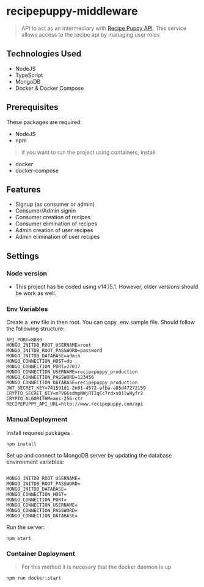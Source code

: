 # recipepuppy-middleware

> API to act as an intermediary with [Recipe Puppy API](http://www.recipepuppy.com/about/api/.). This service allows access to the recipe api by managing user roles

## Technologies Used

- NodeJS
- TypeScript
- MongoDB
- Docker & Docker Compose

## Prerequisites

These packages are required:

- NodeJS
- npm

> if you want to run the project using containers, install:

- docker
- docker-compose

## Features

- Signup (as consumer or admin)
- Consumer/Admin signin
- Consumer creation of recipes
- Consumer elimination of recipes
- Admin creation of user recipes
- Admin elimination of user recipes

## Settings

### Node version

- This project has be coded using v14.15.1. However, older versions should be work as well.

### Env Variables

Create a .env file in then root. You can copy .env.sample file.
Should follow the following structure:

```
API_PORT=8080
MONGO_INITDB_ROOT_USERNAME=root
MONGO_INITDB_ROOT_PASSWORD=password
MONGO_INITDB_DATABASE=admin
MONGO_CONNECTION_HOST=db
MONGO_CONNECTION_PORT=27017
MONGO_CONNECTION_USERNAME=recipepuppy_production
MONGO_CONNECTION_PASSWORD=123456
MONGO_CONNECTION_DATABASE=recipepuppy_production
JWT_SECRET_KEY=741591d1-2n01-4572-afba-a85d47272159
CRYPTO_SECRET_KEY=nPVG6sdmpNWjRTIqCc7rdxs01lwHyfr2
CRYPTO_ALGORITHM=aes-256-ctr
RECIPEPUPPY_API_URL=http://www.recipepuppy.com/api
```

### Manual Deployment

Install required packages

```
npm install
```

Set up and connect to MongoDB server by updating the database environment variables:

```

MONGO_INITDB_ROOT_USERNAME=
MONGO_INITDB_ROOT_PASSWORD=
MONGO_INITDB_DATABASE=
MONGO_CONNECTION_HOST=
MONGO_CONNECTION_PORT=
MONGO_CONNECTION_USERNAME=
MONGO_CONNECTION_PASSWORD=
MONGO_CONNECTION_DATABASE=
```

Run the server:

```
npm start
```

### Container Deployment

> For this method it is necesary that the docker daemon is up

```
npm run docker:start
```
